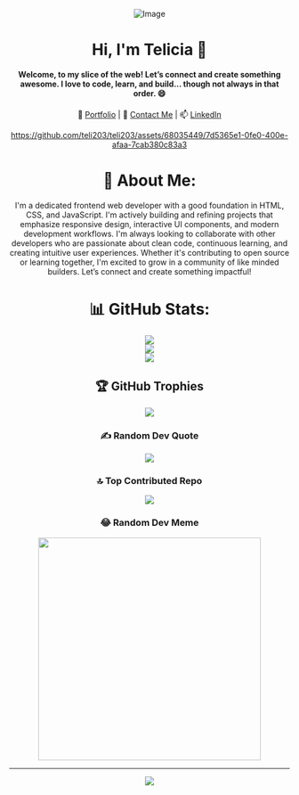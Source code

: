 <div align="center">

![Image](https://github.com/user-attachments/assets/a3a339a3-5ea4-482c-9414-6cc627d23ece) 

  <h1>Hi, I'm Telicia 👋</h1>

  <p max-width: 600px; margin: auto;">
    <strong>Welcome, to my slice of the web! Let’s connect and create something awesome. I love to code, learn, and build... though not always in that order. 😄</strong>
  </p>

  <p style="margin-top: 20px;">
    🔗 <a href="https://telicia-l-watson.netlify.app/" target="_blank">Portfolio</a> |
    💼 <a href="mailto:teli203@aol.com">Contact Me</a> |
    📫 <a href="https://linkedin.com/in/teliciaw" target="_blank">LinkedIn</a>
  </p>




https://github.com/teli203/teli203/assets/68035449/7d5365e1-0fe0-400e-afaa-7cab380c83a3


# 💫 About Me:
I'm a dedicated frontend web developer with a good foundation in HTML, CSS, and JavaScript. I'm actively building and refining projects that emphasize responsive design, interactive UI components, and modern development workflows. I'm always looking to collaborate with other developers who are passionate about clean code, continuous learning, and creating intuitive user experiences. Whether it's contributing to open source or learning together, I'm excited to grow in a community of like minded builders. Let’s connect and create something impactful!


# 📊 GitHub Stats:
![](https://github-readme-stats.vercel.app/api?username=teli203&theme=swift&hide_border=false&include_all_commits=true&count_private=true)<br/>
![](https://github-readme-streak-stats.herokuapp.com/?user=teli203&theme=swift&hide_border=false)<br/>
![](https://github-readme-stats.vercel.app/api/top-langs/?username=teli203&theme=swift&hide_border=false&include_all_commits=true&count_private=true&layout=compact)

## 🏆 GitHub Trophies
![](https://github-profile-trophy.vercel.app/?username=teli203&theme=dark&no-frame=false&no-bg=false&margin-w=4)

### ✍️ Random Dev Quote
![](https://quotes-github-readme.vercel.app/api?type=horizontal&theme=dark)

### 🔝 Top Contributed Repo
![](https://github-contributor-stats.vercel.app/api?username=teli203&limit=5&theme=dark&combine_all_yearly_contributions=true)

### 😂 Random Dev Meme
<img src='https://randommeme-five.vercel.app/' style="height: 400px;"/>

---
[![](https://visitcount.itsvg.in/api?id=teli203&icon=5&color=12)](https://visitcount.itsvg.in)

</div>
<!-- Proudly created with GPRM ( https://gprm.itsvg.in ) -->
